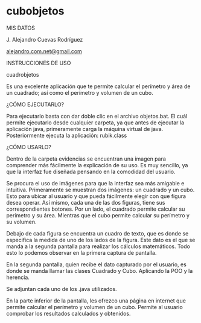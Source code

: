 # cubobjetos

MIS DATOS

J. Alejandro Cuevas Rodríguez

alejandro.com.net@gmail.com

INSTRUCCIONES DE USO

cuadrobjetos

Es una excelente aplicación que te permite calcular el perímetro y área de un cuadrado; así como el perímetro y volumen de un cubo.

¿CÓMO EJECUTARLO?

Para ejecutarlo basta con dar doble clic en el archivo objetos.bat. El cuál permite ejecutarlo desde cualquier carpeta, ya que antes de ejecutar la aplicación java, primeramente carga la máquina virtual de java. Posteriormente ejecuta la aplicación: rubik.class

¿CÓMO USARLO?

Dentro de la carpeta evidencias se encuentran una imagen para comprender más fácilmente la explicación de su uso. Es muy sencillo, ya que la interfaz fue diseñada pensando en la comodidad del usuario. 

Se procura el uso de imágenes para que la interfaz sea más amigable e intuitiva. Primeramente se muestran dos imágenes: un cuadrado y un cubo. Esto para ubicar al usuario y que pueda fácilmente elegir con que figura desea operar. Así mismo, cada una de las dos figuras, tiene sus correspondientes botones. Por un lado, el cuadrado permite calcular su perímetro y su área. Mientras que el cubo permite calcular su perímetro y su volumen.

Debajo de cada figura se encuentra un cuadro de texto, que es donde se especifica la medida de uno de los lados de la figura. Este dato es el que se manda a la segunda pantalla para realizar los cálculos matemáticos. Todo esto lo podemos observar en la primera captura de pantalla. 

En la segunda pantalla, quien recibe el dato capturado por el usuario, es donde se manda llamar las clases Cuadrado y Cubo. Aplicando la POO y la herencia.

Se adjuntan cada uno de los .java utilizados.

En la parte inferior de la pantalla, les ofrezco una página en internet que permite calcular el perímetro y volumen de un cubo. Permite al usuario comprobar los resultados calculados y obtenidos.

